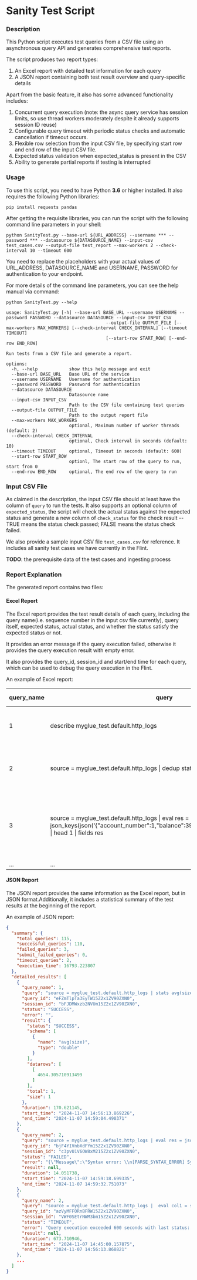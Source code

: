 # Sanity Test Script

### Description
This Python script executes test queries from a CSV file using an asynchronous query API and generates comprehensive test reports.

The script produces two report types:
1. An Excel report with detailed test information for each query
2. A JSON report containing both test result overview and query-specific details

Apart from the basic feature, it also has some advanced functionality includes:
1. Concurrent query execution (note: the async query service has session limits, so use thread workers moderately despite it already supports session ID reuse)
2. Configurable query timeout with periodic status checks and automatic cancellation if timeout occurs.
3. Flexible row selection from the input CSV file, by specifying start row and end row of the input CSV file.
4. Expected status validation when expected_status is present in the CSV
5. Ability to generate partial reports if testing is interrupted

### Usage
To use this script, you need to have Python **3.6** or higher installed. It also requires the following Python libraries:
```shell
pip install requests pandas
```

After getting the requisite libraries, you can run the script with the following command line parameters in your shell:
```shell
python SanityTest.py --base-url ${URL_ADDRESS} --username *** --password *** --datasource ${DATASOURCE_NAME} --input-csv test_cases.csv --output-file test_report --max-workers 2 --check-interval 10 --timeout 600
```
You need to replace the placeholders with your actual values of URL_ADDRESS, DATASOURCE_NAME and USERNAME, PASSWORD for authentication to your endpoint.

For more details of the command line parameters, you can see the help manual via command:
```shell
python SanityTest.py --help   

usage: SanityTest.py [-h] --base-url BASE_URL --username USERNAME --password PASSWORD --datasource DATASOURCE --input-csv INPUT_CSV
                                      --output-file OUTPUT_FILE [--max-workers MAX_WORKERS] [--check-interval CHECK_INTERVAL] [--timeout TIMEOUT]
                                      [--start-row START_ROW] [--end-row END_ROW]

Run tests from a CSV file and generate a report.

options:
  -h, --help            show this help message and exit
  --base-url BASE_URL   Base URL of the service
  --username USERNAME   Username for authentication
  --password PASSWORD   Password for authentication
  --datasource DATASOURCE
                        Datasource name
  --input-csv INPUT_CSV
                        Path to the CSV file containing test queries
  --output-file OUTPUT_FILE
                        Path to the output report file
  --max-workers MAX_WORKERS
                        optional, Maximum number of worker threads (default: 2)
  --check-interval CHECK_INTERVAL
                        optional, Check interval in seconds (default: 10)
  --timeout TIMEOUT     optional, Timeout in seconds (default: 600)
  --start-row START_ROW
                        optionl, The start row of the query to run, start from 0
  --end-row END_ROW     optional, The end row of the query to run
```

### Input CSV File
As claimed in the description, the input CSV file should at least have the column of `query` to run the tests. It also supports an optional column of `expected_status`, the script will check the actual status against the expected status and generate a new column of `check_status` for the check result -- TRUE means the status check passed; FALSE means the status check failed.

We also provide a sample input CSV file `test_cases.csv` for reference. It includes all sanity test cases we have currently in the Flint.

**TODO**: the prerequisite data of the test cases and ingesting process

### Report Explanation
The generated report contains two files:

#### Excel Report
The Excel report provides the test result details of each query, including the query name(i.e. sequence number in the input csv file currently), query itself, expected status, actual status, and whether the status satisfy the expected status or not. 

It provides an error message if the query execution failed, otherwise it provides the query execution result with empty error.

It also provides the query_id, session_id and start/end time for each query, which can be used to debug the query execution in the Flint.

An example of Excel report:

| query_name | query                                                                                                                                                      | expected_status | status  | check_status | error                                                                              | result                                                                                                                                                      | Duration (s) | query_id                      | session_id                   | Start Time           | End Time            |
|------------|------------------------------------------------------------------------------------------------------------------------------------------------------------|-----------------|---------|--------------|------------------------------------------------------------------------------------|-------------------------------------------------------------------------------------------------------------------------------------------------------------|--------------|-------------------------------|------------------------------|----------------------|---------------------|
| 1          | describe myglue_test.default.http_logs                                                                                                                     | SUCCESS         | SUCCESS | TRUE         |                                                                                    | {'status': 'SUCCESS', 'schema': [{...}, ...], 'datarows': [[...], ...], 'total': 31, 'size': 31}                                                            | 37.51        | SHFEVWxDNnZjem15Z2x1ZV90ZXN0  | RkgzZm0xNlA5MG15Z2x1ZV90ZXN0 | 2024-11-07 13:34:10  | 2024-11-07 13:34:47 |
| 2          | source = myglue_test.default.http_logs \| dedup status CONSECUTIVE=true                                                                                    | SUCCESS         | FAILED  | FALSE        | {"Message":"Fail to run query. Cause: Consecutive deduplication is not supported"} |                                                                                                                                                             | 39.53        | dVNlaVVxOFZrZW15Z2x1ZV90ZXN0  | ZGU2MllVYmI4dG15Z2x1ZV90ZXN0 | 2024-11-07 13:34:10  | 2024-11-07 13:34:49 |
| 3          | source = myglue_test.default.http_logs \| eval res = json_keys(json('{"account_number":1,"balance":39225,"age":32,"gender":"M"}')) \| head 1 \| fields res | SUCCESS         | SUCCESS | TRUE         |                                                                                    | {'status': 'SUCCESS', 'schema': [{'name': 'res', 'type': 'array'}], 'datarows': [[['account_number', 'balance', 'age', 'gender']]], 'total': 1, 'size': 1}  | 12.77        | WHQxaXlVSGtGUm15Z2x1ZV90ZXN0  | RkgzZm0xNlA5MG15Z2x1ZV90ZXN0 | 2024-11-07 13:34:47  | 2024-11-07 13:38:45 |
| ...        | ...                                                                                                                                                        | ...             | ...     | ...          |                                                                                    |                                                                                                                                                             | ...          | ...                           | ...                          | ...                  | ...                 |


#### JSON Report
The JSON report provides the same information as the Excel report, but in JSON format.Additionally, it includes a statistical summary of the test results at the beginning of the report.

An example of JSON report:
```json
{
  "summary": {
    "total_queries": 115,
    "successful_queries": 110,
    "failed_queries": 3,
    "submit_failed_queries": 0,
    "timeout_queries": 2,
    "execution_time": 16793.223807
  },
  "detailed_results": [
    {
      "query_name": 1,
      "query": "source = myglue_test.default.http_logs | stats avg(size)",
      "query_id": "eFZmTlpTa3EyTW15Z2x1ZV90ZXN0",
      "session_id": "bFJDMWxzb2NVUm15Z2x1ZV90ZXN0",
      "status": "SUCCESS",
      "error": "",
      "result": {
        "status": "SUCCESS",
        "schema": [
          {
            "name": "avg(size)",
            "type": "double"
          }
        ],
        "datarows": [
          [
            4654.305710913499
          ]
        ],
        "total": 1,
        "size": 1
      },
      "duration": 170.621145,
      "start_time": "2024-11-07 14:56:13.869226",
      "end_time": "2024-11-07 14:59:04.490371"
    },
    {
      "query_name": 2,
      "query": "source = myglue_test.default.http_logs | eval res = json_keys(json(\u2018{\"teacher\":\"Alice\",\"student\":[{\"name\":\"Bob\",\"rank\":1},{\"name\":\"Charlie\",\"rank\":2}]}')) | head 1 | fields res",
      "query_id": "bjF4Y1VnbXdFYm15Z2x1ZV90ZXN0",
      "session_id": "c3pvU1V6OW8xM215Z2x1ZV90ZXN0",
      "status": "FAILED",
      "error": "{\"Message\":\"Syntax error: \\n[PARSE_SYNTAX_ERROR] Syntax error at or near 'source'.(line 1, pos 0)\\n\\n== SQL ==\\nsource = myglue_test.default.http_logs | eval res = json_keys(json(\u2018{\\\"teacher\\\":\\\"Alice\\\",\\\"student\\\":[{\\\"name\\\":\\\"Bob\\\",\\\"rank\\\":1},{\\\"name\\\":\\\"Charlie\\\",\\\"rank\\\":2}]}')) | head 1 | fields res\\n^^^\\n\"}",
      "result": null,
      "duration": 14.051738,
      "start_time": "2024-11-07 14:59:18.699335",
      "end_time": "2024-11-07 14:59:32.751073"
    },
    {
      "query_name": 2,
      "query": "source = myglue_test.default.http_logs |  eval col1 = size, col2 = clientip | stats avg(col1) by col2",
      "query_id": "azVyMFFORnBFRW15Z2x1ZV90ZXN0",
      "session_id": "VWF0SEtrNWM3bm15Z2x1ZV90ZXN0",
      "status": "TIMEOUT",
      "error": "Query execution exceeded 600 seconds with last status: running",
      "result": null,
      "duration": 673.710946,
      "start_time": "2024-11-07 14:45:00.157875",
      "end_time": "2024-11-07 14:56:13.868821"
    },
    ...
  ]
}
```
